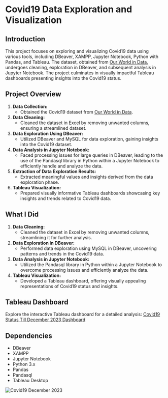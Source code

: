 # Covid19 Data Exploration and Visualization

## Introduction

This project focuses on exploring and visualizing Covid19 data using various tools, including DBeaver, XAMPP, Jupyter Notebook, Python with Pandas, and Tableau. The dataset, obtained from [Our World in Data](https://ourworldindata.org/covid-deaths), undergoes cleaning, exploration in DBeaver, and subsequent analysis in Jupyter Notebook. The project culminates in visually impactful Tableau dashboards presenting insights into the Covid19 status.

## Project Overview

1. **Data Collection:**
   - Obtained the Covid19 dataset from [Our World in Data](https://ourworldindata.org/covid-deaths).
2. **Data Cleaning:**
   - Cleaned the dataset in Excel by removing unwanted columns, ensuring a streamlined dataset.
3. **Data Exploration Using DBeaver:**
   - Utilized DBeaver and MySQL for data exploration, gaining insights into the Covid19 dataset.
4. **Data Analysis in Jupyter Notebook:**
   - Faced processing issues for large queries in DBeaver, leading to the use of the Pandasql library in Python within a Jupyter Notebook to efficiently handle and analyze the data.
5. **Extraction of Data Exploration Results:**
   - Extracted meaningful values and insights derived from the data exploration phase.
6. **Tableau Visualization:**
   - Prepared visually informative Tableau dashboards showcasing key insights and trends related to Covid19 data.

## What I Did

1. **Data Cleaning:**
   - Cleaned the dataset in Excel by removing unwanted columns, streamlining it for further analysis.
2. **Data Exploration in DBeaver:**
   - Performed data exploration using MySQL in DBeaver, uncovering patterns and trends in the Covid19 data.
3. **Data Analysis in Jupyter Notebook:**
   - Utilized the Pandasql library in Python within a Jupyter Notebook to overcome processing issues and efficiently analyze the data.
4. **Tableau Visualization:**
   - Developed a Tableau dashboard, offering visually appealing representations of Covid19 status and insights.

## Tableau Dashboard

Explore the interactive Tableau dashboard for a detailed analysis: [Covid19 Status Till December 2023 Dashboard](https://public.tableau.com/app/profile/abhijit.mandape/viz/Covid19StatusTillDecember2023/Covid19December2023?publish=yes)

## Dependencies

- DBeaver
- XAMPP
- Jupyter Notebook
- Python 3.x
- Pandas
- Pandasql
- Tableau Desktop

![Covid19 December 2023](https://github.com/abhivik/Covid-19-Data-Exploration-And-Visualization/assets/34742262/133d5c62-b4a0-4edf-8fd6-73abbb1ec8a0)
